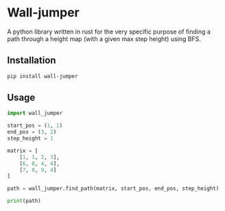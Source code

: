 # Wall-jumper

A python library written in rust for the very specific purpose of finding a path through a height map (with a given max step height) using BFS.

## Installation

```bash
pip install wall-jumper
```


## Usage

```python
import wall_jumper

start_pos = (1, 1)
end_pos = (3, 2)
step_height = 1

matrix = [
    [1, 1, 2, 3],
    [6, 0, 4, 4],
    [7, 8, 9, 4]
]

path = wall_jumper.find_path(matrix, start_pos, end_pos, step_height) 

print(path)
```
